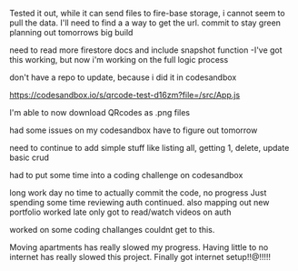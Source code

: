 Tested it out, while it can send files to fire-base storage, i cannot seem to pull the data. I'll need to find a a way to get the url.
commit to stay green planning out tomorrows big build


need to read more firestore docs and include snapshot function
-I've got this working, but now i'm working on the full logic process

don't have a repo to update, because i did it in codesandbox

https://codesandbox.io/s/qrcode-test-d16zm?file=/src/App.js

I'm able to now download QRcodes as .png files


had some issues on my codesandbox have to figure out tomorrow

need to continue to add simple stuff like listing all, getting 1, delete, update basic crud

had to put some time into a coding challenge on codesandbox

long work day no time to actually commit the code, no progress
Just spending some time reviewing auth continued. also mapping out new portfolio
worked late only got to read/watch videos on auth

worked on some coding challanges couldnt get to this.

Moving apartments has really slowed my progress.
Having little to no internet has really slowed this project.
Finally got internet setup!!@!!!!!
